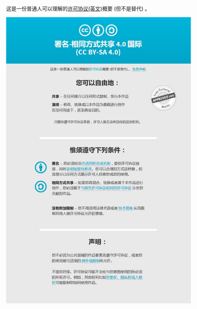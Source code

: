 这是一份普通人可以理解的[许可协议(英文)](https://creativecommons.org/licenses/by-sa/4.0/legalcode)概要 (但不是替代) 。

![署名-相同方式共享 4.0 国际 ](CC-BY-SA-4.0.jpg)

